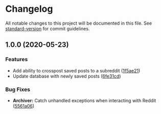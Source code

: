 # Changelog

All notable changes to this project will be documented in this file. See [standard-version](https://github.com/conventional-changelog/standard-version) for commit guidelines.

## 1.0.0 (2020-05-23)


### Features

* Add ability to crosspost saved posts to a subreddit ([1f5ae21](https://github.com/DanClowry/RedditSavedArchiver/commit/1f5ae2151b8522a799a07349b05f4270598bca5c))
* Update database with newly saved posts ([6fe31cd](https://github.com/DanClowry/RedditSavedArchiver/commit/6fe31cd4c738db5978d946d6dccc5b00b1168345))


### Bug Fixes

* **Archiver:** Catch unhandled exceptions when interacting with Reddit ([5561a06](https://github.com/DanClowry/RedditSavedArchiver/commit/5561a06c9f00504117c3c1f432361dd5441d2d89))
